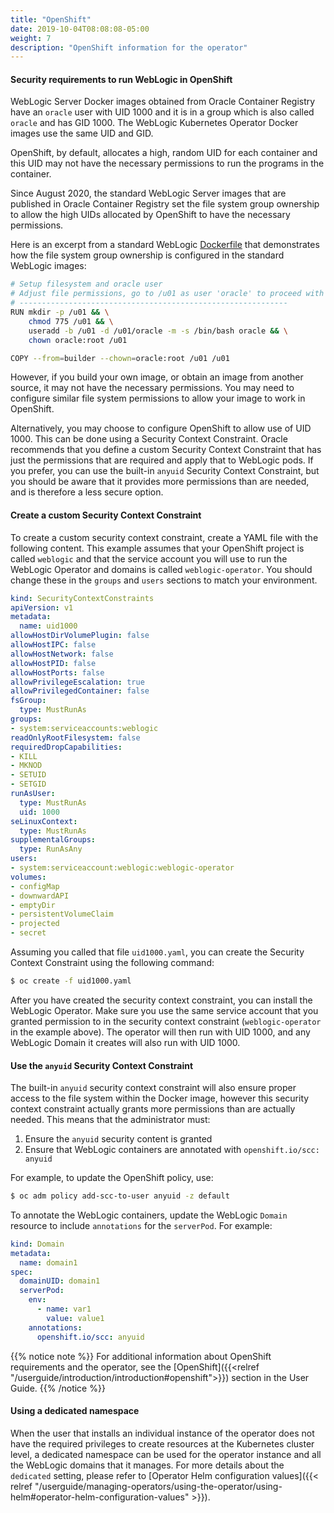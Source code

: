 ```yaml
---
title: "OpenShift"
date: 2019-10-04T08:08:08-05:00
weight: 7
description: "OpenShift information for the operator"
---
```


#### Security requirements to run WebLogic in OpenShift

WebLogic Server Docker images obtained from Oracle Container Registry have an `oracle` user with
UID 1000 and it is in a group which is also called `oracle` and has GID 1000.
The WebLogic Kubernetes Operator Docker images use the same UID and GID.

OpenShift, by default, allocates a high, random UID for each container and this
UID may not have the necessary permissions to run the programs in the container.

Since August 2020, the standard WebLogic Server images that are published in
Oracle Container Registry set the file system group ownership to
allow the high UIDs allocated by OpenShift to have the necessary permissions.

Here is an excerpt from a standard WebLogic [Dockerfile](https://github.com/oracle/docker-images/blob/master/OracleWebLogic/dockerfiles/12.2.1.4/Dockerfile.generic#L89)
that demonstrates how the file system group ownership is configured in the standard WebLogic images:

```bash
# Setup filesystem and oracle user
# Adjust file permissions, go to /u01 as user 'oracle' to proceed with WLS installation
# ------------------------------------------------------------
RUN mkdir -p /u01 && \
    chmod 775 /u01 && \
    useradd -b /u01 -d /u01/oracle -m -s /bin/bash oracle && \
    chown oracle:root /u01

COPY --from=builder --chown=oracle:root /u01 /u01
```

However, if you build your own image, or obtain an image from another source, it
may not have the necessary permissions.  You may need to configure similar file
system permissions to allow your image to work in OpenShift.

Alternatively, you may choose to configure OpenShift to allow use of UID 1000.  This
can be done using a Security Context Constraint.  Oracle recommends that you define
a custom Security Context Constraint that has just the permissions that are required
and apply that to WebLogic pods.  If you prefer, you can use the built-in `anyuid`
Security Context Constraint, but you should be aware that it provides more permissions
than are needed, and is therefore a less secure option.

#### Create a custom Security Context Constraint

To create a custom security context constraint, create a YAML file with the following
content.  This example assumes that your OpenShift project is called `weblogic` and
that the service account you will use to run the WebLogic Operator and domains
is called `weblogic-operator`.  You should change these
in the `groups` and `users` sections to match your environment.

```yaml
kind: SecurityContextConstraints
apiVersion: v1
metadata:
  name: uid1000
allowHostDirVolumePlugin: false
allowHostIPC: false
allowHostNetwork: false
allowHostPID: false
allowHostPorts: false
allowPrivilegeEscalation: true
allowPrivilegedContainer: false
fsGroup:
  type: MustRunAs
groups:
- system:serviceaccounts:weblogic
readOnlyRootFilesystem: false
requiredDropCapabilities:
- KILL
- MKNOD
- SETUID
- SETGID
runAsUser:
  type: MustRunAs
  uid: 1000
seLinuxContext:
  type: MustRunAs
supplementalGroups:
  type: RunAsAny
users:
- system:serviceaccount:weblogic:weblogic-operator
volumes:
- configMap
- downwardAPI
- emptyDir
- persistentVolumeClaim
- projected
- secret
```

Assuming you called that file `uid1000.yaml`, you can create the Security Context Constraint
using the following command:

```bash
$ oc create -f uid1000.yaml
```

After you have created the security context constraint, you can install the WebLogic Operator.
Make sure you use the same service account that you granted permission to in the security
context constraint (`weblogic-operator` in the example above).  The operator will then run
with UID 1000, and any WebLogic Domain it creates will also run with UID 1000.

#### Use the `anyuid` Security Context Constraint

The built-in `anyuid` security context constraint
will also ensure proper access to the file system within the
Docker image, however this security context constraint actually grants more permissions
than are actually needed. This means that the administrator must:

1. Ensure the `anyuid` security content is granted
2. Ensure that WebLogic containers are annotated with `openshift.io/scc: anyuid`

For example, to update the OpenShift policy, use:

```bash
$ oc adm policy add-scc-to-user anyuid -z default
```

To annotate the WebLogic containers, update the WebLogic `Domain` resource
to include `annotations` for the `serverPod`. For example:

``` yaml
kind: Domain
metadata:
  name: domain1
spec:
  domainUID: domain1
  serverPod:
    env:
      - name: var1
        value: value1
    annotations:
      openshift.io/scc: anyuid
```

{{% notice note %}}
For additional information about OpenShift requirements and the operator,
see the [OpenShift]({{<relref  "/userguide/introduction/introduction#openshift">}}) section in the User Guide.
{{% /notice %}}

#### Using a dedicated namespace

When the user that installs an individual instance of the operator does not have the required privileges to create resources at the Kubernetes cluster level, a dedicated namespace can be used for the operator instance and all the WebLogic domains that it manages. For more details about the `dedicated` setting, please refer to [Operator Helm configuration values]({{< relref "/userguide/managing-operators/using-the-operator/using-helm#operator-helm-configuration-values" >}}).
